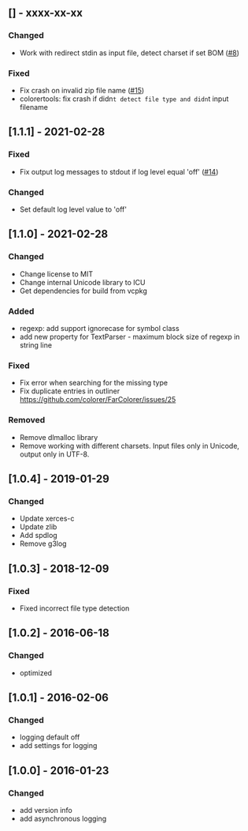 ## [] - xxxx-xx-xx
### Changed
- Work with redirect stdin as input file, detect charset if set BOM ([#8](https://github.com/colorer/Colorer-library/issues/8))

### Fixed
- Fix crash on invalid zip file name ([#15](https://github.com/colorer/Colorer-library/issues/15))
- colorertools: fix crash if didn`t detect file type and didn`t input filename

## [1.1.1] - 2021-02-28
### Fixed
- Fix output log messages to stdout if log level equal 'off' ([#14](https://github.com/colorer/Colorer-library/issues/14))

### Changed
- Set default log level value to 'off'

## [1.1.0] - 2021-02-28
### Changed
- Change license to MIT
- Change internal Unicode library to ICU
- Get dependencies for build from vcpkg

### Added
- regexp: add support ignorecase for symbol class
- add new property for TextParser - maximum block size of regexp in string line

### Fixed
- Fix error when searching for the missing type
- Fix duplicate entries in outliner https://github.com/colorer/FarColorer/issues/25

### Removed
- Remove dlmalloc library
- Remove working with different charsets. Input files only in Unicode, output only in UTF-8.

## [1.0.4] - 2019-01-29
### Changed
- Update xerces-c
- Update zlib
- Add spdlog
- Remove g3log

## [1.0.3] - 2018-12-09
### Fixed
- Fixed incorrect file type detection

## [1.0.2] - 2016-06-18
### Changed
- optimized

## [1.0.1] - 2016-02-06
### Changed
- logging default off
- add settings for logging

## [1.0.0] - 2016-01-23
### Changed
- add version info
- add asynchronous logging



